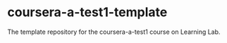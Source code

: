 # coursera-a-test1-template
The template repository for the coursera-a-test1 course on Learning Lab.
